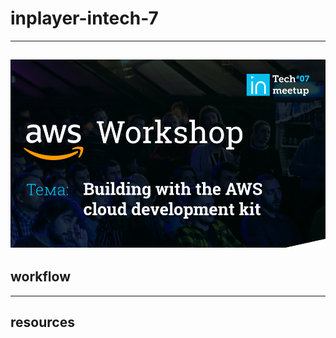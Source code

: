 # inplayer-intech-7
---
![alt text](workshop.png?raw=true "InTech")  
---
## workflow  
---
## resources  
